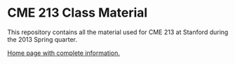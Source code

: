CME 213 Class Material
====================

This repository contains all the material used for CME 213 at Stanford during the 2013 Spring quarter. 

[Home page with complete information.](http://ericdarve.github.io)

